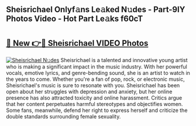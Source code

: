 ## Sheisrichael Onlyf𝚊ns Le𝚊ked N𝚞des - Part-9IY Photos Video - Hot Part Le𝚊ks f60cT

# <h2><a href="http://ab33695.deff.icu/?id=Sheisrichael">🔗 New 👉🔴 Sheisrichael VIDEO Photos</a></h2>

[![Sheisrichael N𝚞des](https://i.imgur.com/rIISA9y.gif)](http://ab33695.deff.icu/?id=Sheisrichael)
Sheisrichael is a talented and innovative young artist who is making a significant impact in the music industry. With her powerful vocals, emotive lyrics, and genre-bending sound, she is an artist to watch in the years to come. Whether you're a fan of pop, rock, or electronic music, Sheisrichael's music is sure to resonate with you. Sheisrichael has been open about her struggles with depression and anxiety, but her online presence has also attracted toxicity and online harassment. Critics argue that her content perpetuates harmful stereotypes and objectifies women. Some fans, meanwhile, defend her right to express herself and criticize the double standards surrounding female sexuality.
